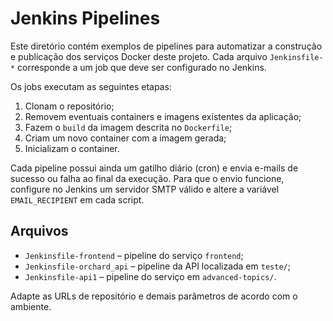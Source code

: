 # Jenkins Pipelines

Este diretório contém exemplos de pipelines para automatizar a construção e
publicação dos serviços Docker deste projeto. Cada arquivo `Jenkinsfile-*`
corresponde a um job que deve ser configurado no Jenkins.

Os jobs executam as seguintes etapas:

1. Clonam o repositório;
2. Removem eventuais containers e imagens existentes da aplicação;
3. Fazem o `build` da imagem descrita no `Dockerfile`;
4. Criam um novo container com a imagem gerada;
5. Inicializam o container.

Cada pipeline possui ainda um gatilho diário (cron) e envia e-mails de sucesso
ou falha ao final da execução. Para que o envio funcione, configure no Jenkins
um servidor SMTP válido e altere a variável `EMAIL_RECIPIENT` em cada script.

## Arquivos

- `Jenkinsfile-frontend` – pipeline do serviço `frontend`;
- `Jenkinsfile-orchard_api` – pipeline da API localizada em `teste/`;
- `Jenkinsfile-api1` – pipeline do serviço em `advanced-topics/`.

Adapte as URLs de repositório e demais parâmetros de acordo com o ambiente.

